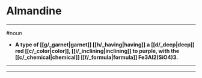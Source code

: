 # Almandine
---
#noun
- **A type of [[g/_garnet|garnet]] [[h/_having|having]] a [[d/_deep|deep]] red [[c/_color|color]], [[i/_inclining|inclining]] to purple, with the [[c/_chemical|chemical]] [[f/_formula|formula]] Fe3Al2(SiO4)3.**
---
---
